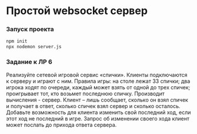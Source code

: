 # Простой websocket сервер
### Запуск проекта

```sh
npm init
npx nodemon server.js
```

### Задание к ЛР 6

Реализуйте сетевой игровой сервис «спички». Клиенты подключаются к серверу и играют с ним. Правила игры: на столе лежат 33 спички; два игрока ходят по очереди, каждый может взять от одной до трех спичек; проигрывает тот, кто возьмет последнюю спичку. Производит вычисления - сервер. Клиент – лишь сообщает, сколько он взял спичек и получает в ответ, сколько спичек взял сервер и сколько осталось. Добавьте возможность для клиента изменить свой последний ход, если этот ход не последний в игре. Запрос об изменении своего хода клиент может послать до прихода ответа сервера.